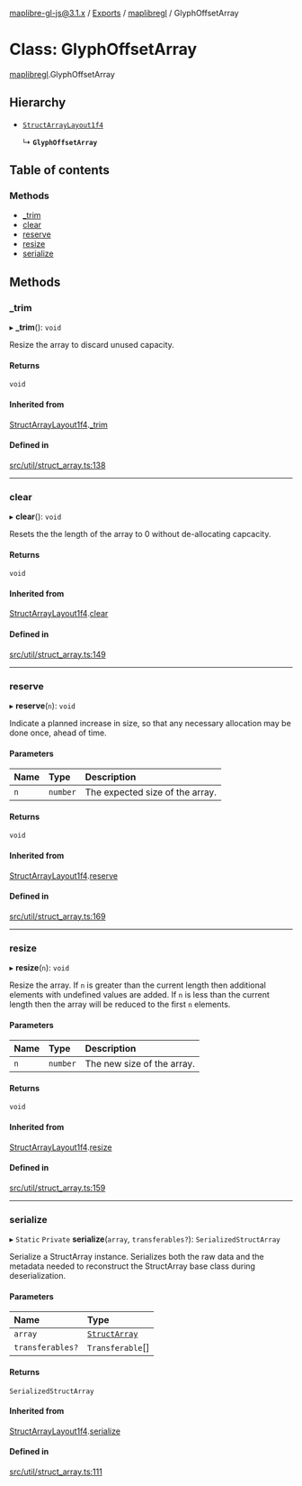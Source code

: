 [maplibre-gl-js@3.1.x](../README.md) / [Exports](../modules.md) / [maplibregl](../modules/maplibregl.md) / GlyphOffsetArray

# Class: GlyphOffsetArray

[maplibregl](../modules/maplibregl.md).GlyphOffsetArray

## Hierarchy

- [`StructArrayLayout1f4`](maplibregl.StructArrayLayout1f4.md)

  ↳ **`GlyphOffsetArray`**

## Table of contents

### Methods

- [\_trim](maplibregl.GlyphOffsetArray.md#_trim)
- [clear](maplibregl.GlyphOffsetArray.md#clear)
- [reserve](maplibregl.GlyphOffsetArray.md#reserve)
- [resize](maplibregl.GlyphOffsetArray.md#resize)
- [serialize](maplibregl.GlyphOffsetArray.md#serialize)

## Methods

### \_trim

▸ **_trim**(): `void`

Resize the array to discard unused capacity.

#### Returns

`void`

#### Inherited from

[StructArrayLayout1f4](maplibregl.StructArrayLayout1f4.md).[_trim](maplibregl.StructArrayLayout1f4.md#_trim)

#### Defined in

[src/util/struct_array.ts:138](https://github.com/maplibre/maplibre-gl-js/blob/972e15f62/src/util/struct_array.ts#L138)

___

### clear

▸ **clear**(): `void`

Resets the the length of the array to 0 without de-allocating capcacity.

#### Returns

`void`

#### Inherited from

[StructArrayLayout1f4](maplibregl.StructArrayLayout1f4.md).[clear](maplibregl.StructArrayLayout1f4.md#clear)

#### Defined in

[src/util/struct_array.ts:149](https://github.com/maplibre/maplibre-gl-js/blob/972e15f62/src/util/struct_array.ts#L149)

___

### reserve

▸ **reserve**(`n`): `void`

Indicate a planned increase in size, so that any necessary allocation may
be done once, ahead of time.

#### Parameters

| Name | Type | Description |
| :------ | :------ | :------ |
| `n` | `number` | The expected size of the array. |

#### Returns

`void`

#### Inherited from

[StructArrayLayout1f4](maplibregl.StructArrayLayout1f4.md).[reserve](maplibregl.StructArrayLayout1f4.md#reserve)

#### Defined in

[src/util/struct_array.ts:169](https://github.com/maplibre/maplibre-gl-js/blob/972e15f62/src/util/struct_array.ts#L169)

___

### resize

▸ **resize**(`n`): `void`

Resize the array.
If `n` is greater than the current length then additional elements with undefined values are added.
If `n` is less than the current length then the array will be reduced to the first `n` elements.

#### Parameters

| Name | Type | Description |
| :------ | :------ | :------ |
| `n` | `number` | The new size of the array. |

#### Returns

`void`

#### Inherited from

[StructArrayLayout1f4](maplibregl.StructArrayLayout1f4.md).[resize](maplibregl.StructArrayLayout1f4.md#resize)

#### Defined in

[src/util/struct_array.ts:159](https://github.com/maplibre/maplibre-gl-js/blob/972e15f62/src/util/struct_array.ts#L159)

___

### serialize

▸ `Static` `Private` **serialize**(`array`, `transferables?`): `SerializedStructArray`

Serialize a StructArray instance.  Serializes both the raw data and the
metadata needed to reconstruct the StructArray base class during
deserialization.

#### Parameters

| Name | Type |
| :------ | :------ |
| `array` | [`StructArray`](maplibregl.StructArray.md) |
| `transferables?` | `Transferable`[] |

#### Returns

`SerializedStructArray`

#### Inherited from

[StructArrayLayout1f4](maplibregl.StructArrayLayout1f4.md).[serialize](maplibregl.StructArrayLayout1f4.md#serialize)

#### Defined in

[src/util/struct_array.ts:111](https://github.com/maplibre/maplibre-gl-js/blob/972e15f62/src/util/struct_array.ts#L111)
